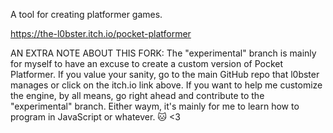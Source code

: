 A tool for creating platformer games. 

https://the-l0bster.itch.io/pocket-platformer


AN EXTRA NOTE ABOUT THIS FORK:
The "experimental" branch is mainly for myself to have an excuse to create a custom version of Pocket Platformer. If you value your sanity, go to the main GitHub repo that l0bster manages or click on the itch.io link above. If you want to help me customize the engine, by all means, go right ahead and contribute to the "experimental" branch. Either waym, it's mainly for me to learn how to program in JavaScript or whatever. 🐱 <3
